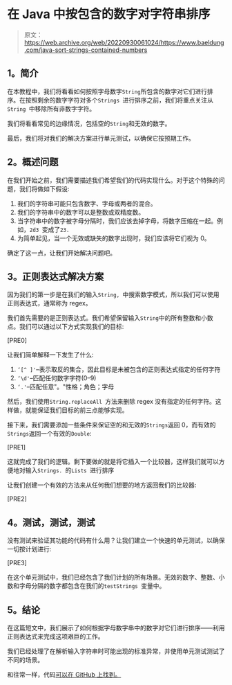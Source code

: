 # 在 Java 中按包含的数字对字符串排序

> 原文：<https://web.archive.org/web/20220930061024/https://www.baeldung.com/java-sort-strings-contained-numbers>

## **1。简介**

在本教程中，我们将看看如何按照字母数字`String`所包含的数字对它们进行排序。在按照剩余的数字字符对多个`Strings `进行排序之前，我们将重点关注从`String `中移除所有非数字字符。

我们将看看常见的边缘情况，包括空的`String`和无效的数字。

最后，我们将对我们的解决方案进行单元测试，以确保它按预期工作。

## **2。概述问题**

在我们开始之前，我们需要描述我们希望我们的代码实现什么。对于这个特殊的问题，我们将做如下假设:

1.  我们的字符串可能只包含数字、字母或两者的混合。
2.  我们的字符串中的数字可以是整数或双精度数。
3.  当字符串中的数字被字母分隔时，我们应该去掉字母，将数字压缩在一起。例如，`2d3 `变成了`23.`
4.  为简单起见，当一个无效或缺失的数字出现时，我们应该将它们视为 0。

确定了这一点，让我们开始解决问题吧。

## **3。正则表达式解决方案**

因为我们的第一步是在我们的输入`String, `中搜索数字模式，所以我们可以使用正则表达式，通常称为 regex。

我们首先需要的是正则表达式。我们希望保留输入`String`中的所有整数和小数点。我们可以通过以下方式实现我们的目标:

[PRE0]

让我们简单解释一下发生了什么:

1.  `‘[^ ]'`–表示取反的集合，因此目标是未被包含的正则表达式指定的任何字符
2.  `‘\d'`–匹配任何数字字符(0–9)
3.  `‘.'`–匹配任意"。"性格；角色；字母

然后，我们使用`String.replaceAll `方法来删除 regex 没有指定的任何字符。这样做，就能保证我们目标的前三点能够实现。

接下来，我们需要添加一些条件来保证空的和无效的`Strings`返回 0，而有效的`Strings`返回一个有效的`Double`:

[PRE1]

这就完成了我们的逻辑。剩下要做的就是将它插入一个比较器，这样我们就可以方便地对输入`Strings. `的`Lists `进行排序

让我们创建一个有效的方法来从任何我们想要的地方返回我们的比较器:

[PRE2]

## **4。测试，测试，测试**

没有测试来验证其功能的代码有什么用？让我们建立一个快速的单元测试，以确保一切按计划进行:

[PRE3]

在这个单元测试中，我们已经包含了我们计划的所有场景。无效的数字、整数、小数和字母分隔的数字都包含在我们的`testStrings `变量中。

## **5。结论**

在这篇短文中，我们展示了如何根据字母数字串中的数字对它们进行排序——利用正则表达式来完成这项艰巨的工作。

我们已经处理了在解析输入字符串时可能出现的标准异常，并使用单元测试测试了不同的场景。

和往常一样，代码[可以在 GitHub 上找到。](https://web.archive.org/web/20221206190959/https://github.com/eugenp/tutorials/tree/master/algorithms-modules/algorithms-sorting-2)